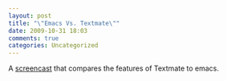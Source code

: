 ```yaml
---
layout: post
title: "\"Emacs Vs. Textmate\""
date: 2009-10-31 18:03
comments: true
categories: Uncategorized
---
```

A [screencast](http://platypope.org/yada/emacs-demo/) that compares the features of Textmate to emacs.

<div class="zemanta-pixie" style="margin-top:10px;height:15px;"><img class="zemanta-pixie-img" alt="" src="http://img.zemanta.com/pixy.gif?x-id=0607b7d2-ec1f-4fe9-896f-bc9fccccc397" style="border:none;float:right;" /><span class="zem-script more-related pretty-attribution"></span></div>
